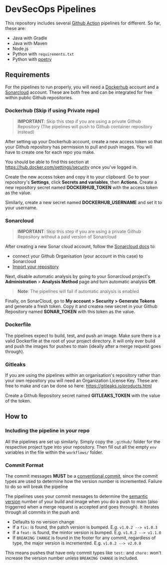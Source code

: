 # DevSecOps Pipelines

This repository includes several [Github Action](https://github.com/features/actions) pipelines for different. So far, these are:

- Java with Gradle
- Java with Maven
- Node.js
- Python with `requirements.txt`
- Python with [poetry](https://python-poetry.org/)

## Requirements

For the pipelines to run properly, you will need a [Dockerhub](https://hub.docker.com/) account and a [Sonarcloud](https://sonarcloud.io/login) account. These are both free and can be integrated for free within public Github repositories.

### Dockerhub (Skip if using Private repo)

> **IMPORTANT**: Skip this step if you are using a private Github Repository (The pipelines will push to Github container repository instead)

After setting up your Dockerhub account, create a new access token so that your Github repository has permission to pull and push images. You will have to create one for each repo you make.

You should be able to find this section at https://hub.docker.com/settings/security once you've logged in.

Create the new access token and copy it to your clipboard. Go to your repository's **Settings**, click **Secrets and variables**, then **Actions**. Create a new repository secret named **DOCKERHUB_TOKEN** with the access token as the value.

Similarly, create a new secret named **DOCKERHUB_USERNAME** and set it to your username.

### Sonarcloud

> **IMPORTANT**: Skip this step if you are using a private Github Repository without a paid version of Sonarcloud

After creating a new Sonar cloud account, follow the [Sonarcloud docs](https://docs.sonarsource.com/sonarcloud/getting-started/github/#set-up-your-analysis) to:

- connect your Github Organisation (your account in this case) to Sonarcloud
- [Import your repository](https://docs.sonarsource.com/sonarcloud/getting-started/github/#import-repositories)

Next, disable automatic analysis by going to your Sonarcloud project's **Administration** > **Analysis Method** page and turn automatic analysis **Off**.

> **Note**: The pipelines will fail if automatic analysis is enabled

Finally, on SonarCloud, go to **My account > Security > Generate Tokens** and generate a fresh token. Copy it and createa new secret in your Github Repository named **SONAR_TOKEN** with this token as the value.

### Dockerfile

The pipelines expect to build, test, and push an image. Make sure there is a valid Dockerfile at the root of your project directory. It will only ever build and push the images for pushes to main (ideally after a merge request goes through).

### Gitleaks

If you are using the pipelines within an organisation's repository rather than your own repository you will need an Organization License Key. These are free to make and can be done so here: https://gitleaks.io/products.html

Create a Github Repository secret named **GITLEAKS_TOKEN** with the value of the token.

## How to

### Including the pipeline in your repo
All the pipelines are set up similarly. Simply copy the `.github/` folder for the respective project type into your repository. Then fill out all the empty `env` variables in the file within the `workflows/` folder.


### Commit Format
The commit messages **MUST** be a [conventional commit](https://www.conventionalcommits.org/en/v1.0.0/), since the commit types are used to determine how the version number is incremented. Failure to do so will break the pipeline

The pipelines uses your commit messages to determine the [semantic version](https://semver.org/) number of your build and image when you do a push to main (also triggerred when a merge request is accepted and goes through). It iterates through all commits in the push and:

- Defaults to no version change
- If a `fix:` is found, the patch version is bumped. E.g. `v1.0.2 --> v1.0.3`
- If a `feat:` is found, the mintor version is bumped. E.g. `v1.0.2 --> v1.1.0`
- If `BREAKING CHANGE` is found in the footer for any commit, regardless of type, the major version is incremented. E.g. `v1.0.2 --> v2.0.0`

This means pushes that have only commit types like `test:` and `chore:` won't increase the version number unless `BREAKING CHANGE` is included.
